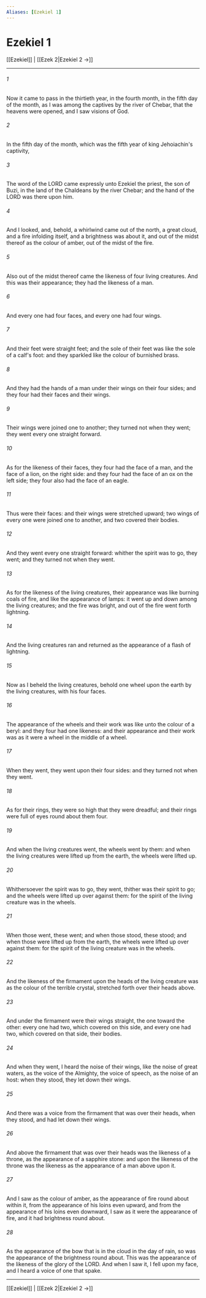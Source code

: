 ```yaml
---
Aliases: [Ezekiel 1]
---
```

# Ezekiel 1

[[Ezekiel]] | [[Ezek 2|Ezekiel 2 →]]
***



###### 1 
Now it came to pass in the thirtieth year, in the fourth month, in the fifth day of the month, as I was among the captives by the river of Chebar, that the heavens were opened, and I saw visions of God. 

###### 2 
In the fifth day of the month, which was the fifth year of king Jehoiachin's captivity, 

###### 3 
The word of the LORD came expressly unto Ezekiel the priest, the son of Buzi, in the land of the Chaldeans by the river Chebar; and the hand of the LORD was there upon him. 

###### 4 
And I looked, and, behold, a whirlwind came out of the north, a great cloud, and a fire infolding itself, and a brightness was about it, and out of the midst thereof as the colour of amber, out of the midst of the fire. 

###### 5 
Also out of the midst thereof came the likeness of four living creatures. And this was their appearance; they had the likeness of a man. 

###### 6 
And every one had four faces, and every one had four wings. 

###### 7 
And their feet were straight feet; and the sole of their feet was like the sole of a calf's foot: and they sparkled like the colour of burnished brass. 

###### 8 
And they had the hands of a man under their wings on their four sides; and they four had their faces and their wings. 

###### 9 
Their wings were joined one to another; they turned not when they went; they went every one straight forward. 

###### 10 
As for the likeness of their faces, they four had the face of a man, and the face of a lion, on the right side: and they four had the face of an ox on the left side; they four also had the face of an eagle. 

###### 11 
Thus were their faces: and their wings were stretched upward; two wings of every one were joined one to another, and two covered their bodies. 

###### 12 
And they went every one straight forward: whither the spirit was to go, they went; and they turned not when they went. 

###### 13 
As for the likeness of the living creatures, their appearance was like burning coals of fire, and like the appearance of lamps: it went up and down among the living creatures; and the fire was bright, and out of the fire went forth lightning. 

###### 14 
And the living creatures ran and returned as the appearance of a flash of lightning. 

###### 15 
Now as I beheld the living creatures, behold one wheel upon the earth by the living creatures, with his four faces. 

###### 16 
The appearance of the wheels and their work was like unto the colour of a beryl: and they four had one likeness: and their appearance and their work was as it were a wheel in the middle of a wheel. 

###### 17 
When they went, they went upon their four sides: and they turned not when they went. 

###### 18 
As for their rings, they were so high that they were dreadful; and their rings were full of eyes round about them four. 

###### 19 
And when the living creatures went, the wheels went by them: and when the living creatures were lifted up from the earth, the wheels were lifted up. 

###### 20 
Whithersoever the spirit was to go, they went, thither was their spirit to go; and the wheels were lifted up over against them: for the spirit of the living creature was in the wheels. 

###### 21 
When those went, these went; and when those stood, these stood; and when those were lifted up from the earth, the wheels were lifted up over against them: for the spirit of the living creature was in the wheels. 

###### 22 
And the likeness of the firmament upon the heads of the living creature was as the colour of the terrible crystal, stretched forth over their heads above. 

###### 23 
And under the firmament were their wings straight, the one toward the other: every one had two, which covered on this side, and every one had two, which covered on that side, their bodies. 

###### 24 
And when they went, I heard the noise of their wings, like the noise of great waters, as the voice of the Almighty, the voice of speech, as the noise of an host: when they stood, they let down their wings. 

###### 25 
And there was a voice from the firmament that was over their heads, when they stood, and had let down their wings. 

###### 26 
And above the firmament that was over their heads was the likeness of a throne, as the appearance of a sapphire stone: and upon the likeness of the throne was the likeness as the appearance of a man above upon it. 

###### 27 
And I saw as the colour of amber, as the appearance of fire round about within it, from the appearance of his loins even upward, and from the appearance of his loins even downward, I saw as it were the appearance of fire, and it had brightness round about. 

###### 28 
As the appearance of the bow that is in the cloud in the day of rain, so was the appearance of the brightness round about. This was the appearance of the likeness of the glory of the LORD. And when I saw it, I fell upon my face, and I heard a voice of one that spake.

***
[[Ezekiel]] | [[Ezek 2|Ezekiel 2 →]]
